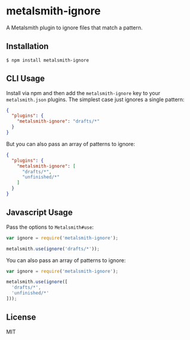 
# metalsmith-ignore

  A Metalsmith plugin to ignore files that match a pattern.

## Installation

    $ npm install metalsmith-ignore

## CLI Usage

  Install via npm and then add the `metalsmith-ignore` key to your `metalsmith.json` plugins. The simplest case just ignores a single pattern:

```json
{
  "plugins": {
    "metalsmith-ignore": "drafts/*"
  }
}
```

  But you can also pass an array of patterns to ignore:

```json
{
  "plugins": {
    "metalsmith-ignore": [
      "drafts/*",
      "unfinished/*"
    ]
  }
}
```

## Javascript Usage

  Pass the options to `Metalsmith#use`:

```js
var ignore = require('metalsmith-ignore');

metalsmith.use(ignore('drafts/*'));
```

  You can also pass an array of patterns to ignore:

```js
var ignore = require('metalsmith-ignore');

metalsmith.use(ignore([
  'drafts/*',
  'unfinished/*'
]));
```

## License

  MIT
